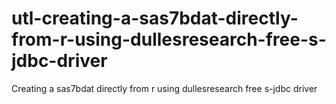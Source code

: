 # utl-creating-a-sas7bdat-directly-from-r-using-dullesresearch-free-s-jdbc-driver
Creating a sas7bdat directly from r using dullesresearch free s-jdbc driver
